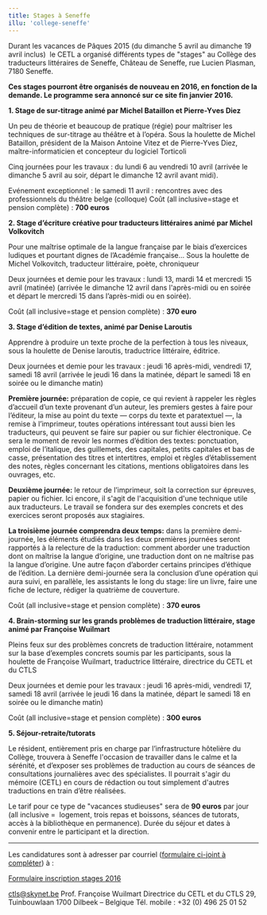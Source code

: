 ```yaml
---
title: Stages à Seneffe
illu: 'college-seneffe'
---
```


Durant les vacances de Pâques 2015 (du dimanche 5 avril au dimanche 19 avril inclus)  le CETL a organisé différents types de "stages" au Collège des traducteurs littéraires de Seneffe, Château de Seneffe, rue Lucien Plasman, 7180 Seneffe.

**Ces stages pourront être organisés de nouveau en 2016, en fonction de la demande. Le programme sera annoncé sur ce site fin janvier 2016.**



**1. Stage de sur-titrage animé par Michel Bataillon et Pierre-Yves Diez**

Un peu de théorie et beaucoup de pratique (régie) pour maîtriser les techniques de sur-titrage au théâtre et à l’opéra.
Sous la houlette de Michel Bataillon, président de la Maison Antoine Vitez et de Pierre-Yves Diez, maître-informaticien et concepteur du logiciel Torticoli

Cinq journées pour les travaux : du lundi 6 au vendredi 10 avril
(arrivée le dimanche 5 avril au soir, départ le dimanche 12 avril avant midi).

Evénement exceptionnel : le samedi 11 avril : rencontres avec des professionnels du théâtre belge (colloque)
Coût (all inclusive=stage et pension complète) : **700 euros**

**2. Stage d’écriture créative pour traducteurs littéraires animé par Michel Volkovitch**

Pour une maîtrise optimale de la langue française par le biais d’exercices ludiques et pourtant dignes de l’Académie française...
Sous la houlette de Michel Volkovitch, traducteur littéraire, poète, chroniqueur

Deux journées et demie pour les travaux : lundi 13, mardi 14 et mercredi 15 avril (matinée)
(arrivée le dimanche 12 avril dans l'après-midi ou en soirée et départ le mercredi 15 dans l’après-midi ou en soirée).

Coût (all inclusive=stage et pension complète) : **370 euro**

**3. Stage d’édition de textes, animé par Denise Laroutis**

Apprendre à produire un texte proche de la perfection à tous les niveaux, sous la houlette de Denise laroutis, traductrice littéraire, éditrice.

Deux journées et demie pour les travaux : jeudi 16 après-midi, vendredi 17, samedi 18 avril
(arrivée le jeudi 16 dans la matinée, départ le samedi 18 en soirée ou le dimanche matin)

**Première journée:** préparation de copie, ce qui revient à rappeler les règles d’accueil d’un texte provenant d’un auteur, les premiers gestes à faire pour l’éditeur, la mise au point du texte — corps du texte et paratextuel —, la remise à l’imprimeur, toutes opérations intéressant tout aussi bien les traducteurs, qui peuvent se faire sur papier ou sur fichier électronique.
Ce sera le moment de revoir les normes d’édition des textes: ponctuation, emploi de l’italique, des guillemets, des capitales, petits capitales et bas de casse, présentation des titres et intertitres, emploi et règles d’établissement des notes, règles concernant les citations, mentions obligatoires dans les ouvrages, etc.

**Deuxième journée:** le retour de l’imprimeur, soit la correction sur épreuves, papier ou fichier. Ici encore, il s'agit de l'acquisition d'une technique utile aux traducteurs. Le travail se fondera sur des exemples concrets et des exercices seront proposés aux stagiaires.

**La troisième journée comprendra deux temps:** dans la première demi-journée, les éléments étudiés dans les deux premières journées seront rapportés à la relecture de la traduction: comment aborder une traduction dont on maîtrise la langue d’origine, une traduction dont on ne maîtrise pas la langue d’origine. Une autre façon d’aborder certains principes d’éthique de l’édition.
La dernière demi-journée sera la conclusion d’une opération qui aura suivi, en parallèle, les assistants le long du stage: lire un livre, faire une fiche de lecture, rédiger la quatrième de couverture.


Coût (all inclusive=stage et pension complète) : **370 euros**

**4. Brain-storming sur les grands problèmes de traduction littéraire, stage animé par Françoise Wuilmart**

Pleins feux sur des problèmes concrets de traduction littéraire, notamment sur la base d’exemples concrets soumis par les participants, sous la houlette de Françoise Wuilmart, traductrice littéraire, directrice du CETL et du CTLS

Deux journées et demie pour les travaux : jeudi 16 après-midi, vendredi 17, samedi 18 avril
(arrivée le jeudi 16 dans la matinée, départ le samedi 18 en soirée ou le dimanche matin)

Coût (all inclusive=stage et pension complète) : **300 euros**

**5. Séjour-retraite/tutorats**

Le résident, entièrement pris en charge par l’infrastructure hôtelière du Collège, trouvera à Seneffe l'occasion de travailler dans le calme et la sérénité, et d’exposer ses problèmes de traduction au cours de séances de consultations journalières avec des spécialistes. Il pourrait s'agir du mémoire (CETL) en cours de rédaction ou tout simplement d'autres traductions en train d’être réalisées.

Le tarif pour ce type de "vacances studieuses" sera de **90 euros** par jour (all inclusive =  logement, trois repas et boissons, séances de tutorats, accès à la bibliothèque en permanence).
Durée du séjour et dates à convenir entre le participant et la direction.

_________________________________________________________________________________

Les candidatures sont à adresser par courriel ([formulaire ci-joint à compléter](/documents/formulaire_inscription_stages_2016.doc)) à :

[Formulaire inscription stages 2016](/documents/presentation_stages__surtitrage_paques_seneffe_2016.doc)

ctls@skynet.be
Prof. Françoise Wuilmart
Directrice du CETL et du CTLS
29, Tuinbouwlaan
1700 Dilbeek – Belgique
Tél. mobile : +32 (0) 496 25 01 52
